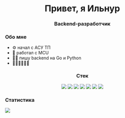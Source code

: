 
<div id="header" align="center">
  <h1>Привет, я Ильнур</h1>
  <h3>Backend-разработчик</h3>
</div>  

### Обо мне
* ⚙️ начал с АСУ ТП
* 🤖 работал с MCU
* 🧑‍💻 пишу backend на Go и Python
* 🚶🚴‍♂️🏐🧑‍🍳

<div align="center">
  <h3>Стек</h3>
  <img src="https://img.shields.io/badge/Python-FFD43B?style=for-the-badge&logo=python&logoColor=blue"/>
  <img src="https://img.shields.io/badge/Go-00ADD8?style=for-the-badge&logo=go&logoColor=white"/>
  <img src="https://img.shields.io/badge/Django-092E20?style=for-the-badge&logo=django&logoColor=green"/>
  <img src="https://img.shields.io/badge/fastapi-109989?style=for-the-badge&logo=FASTAPI&logoColor=white"/>
  <img src="https://img.shields.io/badge/PostgreSQL-316192?style=for-the-badge&logo=postgresql&logoColor=white"/>
  <img src="https://img.shields.io/badge/Apache_Kafka-231F20?style=for-the-badge&logo=apache-kafka&logoColor=white"/>
  <img src="https://img.shields.io/badge/Docker-2CA5E0?style=for-the-badge&logo=docker&logoColor=white"/>
</div>

### Статистика
![](http://github-profile-summary-cards.vercel.app/api/cards/profile-details?username=khudaibirdin&theme=dark)
